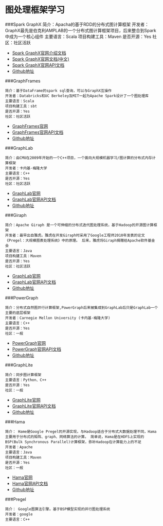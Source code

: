 # 图处理框架学习

###Spark GraphX
    简介：Apacha的基于RDD的分布式图计算框架
    开发者：GraphX最先是伯克利AMPLAB的一个分布式图计算框架项目，后来整合到Spark中成为一个核心组件
    主要语言：Scala
    项目构建工具：Maven
    是否开源：Yes
    社区：社区活跃
* [Spark GraphX官网介绍文档](http://spark.apache.org/docs/2.2.0/graphx-programming-guide.html#graph-operators)
* [Spark GraphX官网文档(中文)](http://spark.apachecn.org/docs/cn/2.2.0/graphx-programming-guide.html)
* [Spark GraphX官网API文档](http://spark.apache.org/docs/2.2.0/api/scala/index.html#org.apache.spark.graphx.util.GraphGenerators$)
* [Github地址](https://github.com/apache/spark/tree/master/graphx)

###GraphFrames

    简介：基于DataFrame的spark sql查询，可以与GraphX互操作
    开发者：Databricks和UC Berkeley及MIT一起为Apache Spark设计了一个图处理库
    主要语言：Scala
    项目构建工具：sbt
    是否开源：Yes
    社区：社区活跃
* [GraphFrames官网](http://graphframes.github.io/user-guide.html)
* [GraphFrames官网API文档](http://graphframes.github.io/api/scala/index.html#org.graphframes.package)
* [Github地址](https://github.com/graphframes/graphframes)

###GraphLab

    简介：由CMU在2009年开始的一个C++项目，一个面向大规模机器学习/图计算的分布式内存计算框架
    开发者：卡内基·梅隆大学
    主要语言：C++
    是否开源：Yes
    社区：社区活跃
* [GraphLab官网](https://turi.com/)
* [GraphLab官网API文档](https://turi.com/products/create/docs/)
* [Github地址](https://github.com/turi-code/GraphLab-Create-SDK)

###Giraph

    简介：Apache Giraph 是一个可伸缩的分布式迭代图处理系统，基于Hadoop的开源图计算框架
    开发者：最早出自雅虎。雅虎在开发Giraph时采用了Google工程师2010年发表的论文《Pregel：大规模图表处理系统》中的原理。 后来，雅虎将Giraph捐赠给Apache软件基金会
    主要语言：Java
    项目构建工具：Maven
    是否开源：Yes
    社区：社区活跃
* [GraphLab官网](http://giraph.apache.org/)
* [GraphLab官网API文档](http://giraph.apache.org/apidocs/index.html)
* [Github地址](https://github.com/apache/giraph)

###PowerGraph

    简介：分布式自然图并行计算框架,PowerGraph后来被集成到GraphLab后只是GraphLab一个主要的底层框架
    开发者：Carnegie Mellon University (卡内基·梅隆大学)
    主要语言：C++
    是否开源：Yes
    社区：一般
* [PowerGraph官网](http://giraph.apache.org/)
* [PowerGraph官网API文档](http://giraph.apache.org/apidocs/index.html)
* [Github地址](https://github.com/apache/giraph)

###GraphLite

    简介：同步图计算框架
    主要语言：Python、C++ 
    是否开源：Yes
    社区：一般
* [GraphLite官网](http://graphlite.readthedocs.io/en/latest)
* [GraphLite官网API文档](http://eugene-eeo.github.io/graphlite/api.html)
* [Github地址](https://github.com/eugene-eeo/graphlite)

###Hama

    简介： Hame是Google Pregel的开源实现，与Hadoop适合于分布式大数据处理不同，Hama主要用于分布式的矩阵、graph、网络算法的计算。 简单说，Hama是在HDFS上实现的BSP(Bulk Synchronous Parallel)计算框架，弥补Hadoop在计算能力上的不足
    开发者：Apache
    主要语言：Java
    项目构建工具：Maven
    是否开源：Yes
    社区：一般
* [Hama官网](https://hama.apache.org/)
* [Hama官网API文档](http://hama.apache.org/getting_started_with_hama.html)
* [Github地址](https://github.com/apache/hama)

###Pregel

    简介： Google图算法引擎。基于BSP模型实现的并行图处理系统
    开发者：google
    主要语言：C++

